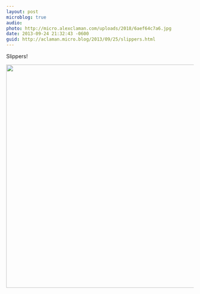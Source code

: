 ```yaml
---
layout: post
microblog: true
audio: 
photo: http://micro.alexclaman.com/uploads/2018/6aef64c7a6.jpg
date: 2013-09-24 21:32:43 -0600
guid: http://aclaman.micro.blog/2013/09/25/slippers.html
---
```

Slippers!

<img src="http://micro.alexclaman.com/uploads/2018/6aef64c7a6.jpg" width="600" height="600" />

